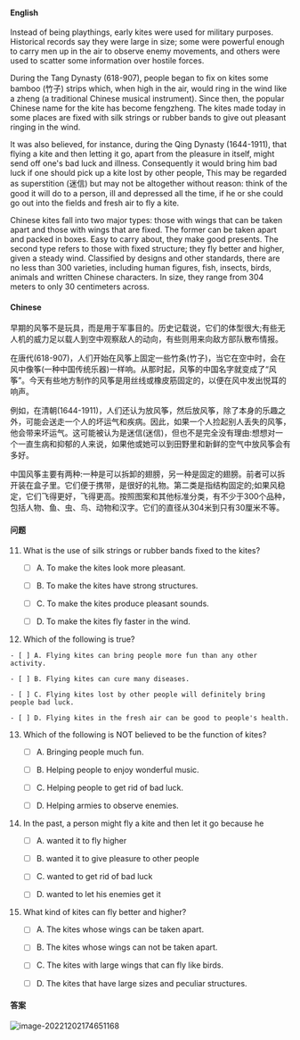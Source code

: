 <!-- tabs:start -->

#### **English**

Instead of being playthings, early kites were used for military purposes.  Historical records say they were large in size;  some were powerful enough to carry men up in the air to observe enemy movements, and others were used to scatter some information over hostile forces. 

During the Tang Dynasty (618-907), people began to fix on kites some bamboo (竹子) strips which, when high in the air, would ring in the wind like a zheng (a traditional Chinese musical instrument).  Since then, the popular Chinese name for the kite has become fengzheng.  The kites made today in some places are fixed with silk strings or rubber bands to give out pleasant ringing in the wind. 

It was also believed, for instance, during the Qing Dynasty (1644-1911), that flying a kite and then letting it go, apart from the pleasure in itself, might send off one's bad luck and illness.  Consequently it would bring him bad luck if one should pick up a kite lost by other people, This may be regarded as superstition (迷信) but may not be altogether without reason: think of the good it will do to a person, ill and depressed all the time, if he or she could go out into the fields and fresh air to fly a kite. 

Chinese kites fall into two major types: those with wings that can be taken apart and those with wings that are fixed.  The former can be taken apart and packed in boxes.  Easy to carry about, they make good presents.  The second type refers to those with fixed structure;  they fly better and higher, given a steady wind.  Classified by designs and other standards, there are no less than 300 varieties, including human figures, fish, insects, birds, animals and written Chinese characters.  In size, they range from 304 meters to only 30 centimeters across.

#### **Chinese**

早期的风筝不是玩具，而是用于军事目的。历史记载说，它们的体型很大;有些无人机的威力足以载人到空中观察敌人的动向，有些则用来向敌方部队散布情报。

在唐代(618-907)，人们开始在风筝上固定一些竹条(竹子)，当它在空中时，会在风中像筝(一种中国传统乐器)一样响。从那时起，风筝的中国名字就变成了“风筝”。今天有些地方制作的风筝是用丝线或橡皮筋固定的，以便在风中发出悦耳的响声。

例如，在清朝(1644-1911)，人们还认为放风筝，然后放风筝，除了本身的乐趣之外，可能会送走一个人的坏运气和疾病。因此，如果一个人捡起别人丢失的风筝，他会带来坏运气。这可能被认为是迷信(迷信)，但也不是完全没有理由:想想对一个一直生病和抑郁的人来说，如果他或她可以到田野里和新鲜的空气中放风筝会有多好。

中国风筝主要有两种:一种是可以拆卸的翅膀，另一种是固定的翅膀。前者可以拆开装在盒子里。它们便于携带，是很好的礼物。第二类是指结构固定的;如果风稳定，它们飞得更好，飞得更高。按照图案和其他标准分类，有不少于300个品种，包括人物、鱼、虫、鸟、动物和汉字。它们的直径从304米到只有30厘米不等。

<!-- tabs:end -->



<!-- tabs:start -->

#### **问题**

11. What is the use of silk strings or rubber bands fixed to the kites?

    - [ ] A. To make the kites look more pleasant.

    - [ ] B. To make the kites have strong structures.

    - [ ] C. To make the kites produce pleasant sounds.

    - [ ] D. To make the kites fly faster in the wind.

12.  Which of the following is true?

    - [ ] A. Flying kites can bring people more fun than any other activity.

    - [ ] B. Flying kites can cure many diseases.

    - [ ] C. Flying kites lost by other people will definitely bring people bad luck.

    - [ ] D. Flying kites in the fresh air can be good to people's health.

13. Which of the following is NOT believed to be the function of kites?

    - [ ] A. Bringing people much fun.

    - [ ] B. Helping people to enjoy wonderful music.

    - [ ] C. Helping people to get rid of bad luck. 

    - [ ] D. Helping armies to observe enemies.

14. In the past, a person might fly a kite and then let it go because he

    - [ ] A. wanted it to fly higher

    - [ ] B. wanted it to give pleasure to other people

    - [ ] C. wanted to get rid of bad luck

    - [ ] D. wanted to let his enemies get it

15. What kind of kites can fly better and higher?

    - [ ] A. The kites whose wings can be taken apart.

    - [ ] B. The kites whose wings can not be taken apart.

    - [ ] C. The kites with large wings that can fly like birds.

    - [ ] D. The kites that have large sizes and peculiar structures.

#### **答案**

![image-20221202174651168](/_media/image-20221202174651168.png)

<!-- tabs:end -->